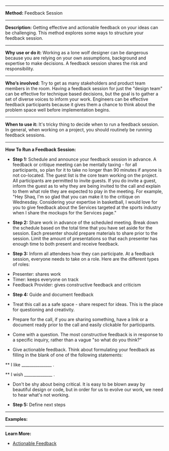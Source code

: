 
---

**Method:** Feedback Session

---

**Description:** Getting effective and actionable feedback on your ideas can be challenging. This method explores some ways to structure your feedback session.

---

**Why use or do it:** Working as a lone wolf designer can be dangerous because you are relying on your own assumptions, background and expertise to make decisions. A feedback session shares the risk and responsibility.

---

**Who’s involved:** Try to get as many stakeholders and product team members in the room. Having a feedback session for just the "design team" can be effective for technique based decisions, but the goal is to gather a set of diverse voices to inform your work. Engineers can be effective feedback participants because it gives them a chance to think about the problem space well before implementation begins. 

---

**When to use it:** It's tricky thing to decide when to run a feedback session. In general, when working on a project, you should routinely be running feedback sessions.  

---

**How To Run a Feedback Session:**

* **Step 1:** Schedule and announce your feedback session in advance. A feedback or critique meeting can be mentally taxing - for all participants, so plan for it to take no longer than 90 minutes if anyone is not co-located. The guest list is the core team working on the project. All participants are permitted to invite guests. If you do invite a guest, inform the guest as to why they are being invited to the call and explain to them what role they are expected to play in the meeting. For example, "Hey Shaq, I'm so glad that you can make it to the critique on Wednesday. Considering your expertise in basketball, I would love for you to give feedback about the Services targeted at the sports industry when I share the mockups for the Services page."

* **Step 2:** Share work in advance of the scheduled meeting. Break down the schedule based on the total time that you have set aside for the session. Each presenter should prepare materials to share prior to the session. Limit the amount of presentations so that each presenter has enough time to both present and receive feedback.

* **Step 3:** Inform all attendees how they can participate. At a feedback session, everyone needs to take on a role. Here are the different types of roles:

- Presenter: shares work
- Timer: keeps everyone on track
- Feedback Provider: gives constructive feedback and criticism


* **Step 4:** Guide and document feedback
* Treat this call as a safe space - share respect for ideas. This is the place for questioning and creativity.

* Prepare for the call, if you are sharing something, have a link or a document ready prior to the call and easily clickable for participants.

* Come with a question. The most constructive feedback is in response to a specific inquiry, rather than a vague "so what do you think?"

* Give actionable feedback. Think about formulating your feedback as filling in the blank of one of the following statements:

** I like _______________ .

** I wish ______________ .

* Don't be shy about being critical. It is easy to be blown away by beautiful design or code, but in order for us to evolve our work, we need to hear what's not working.

* **Step 5:** Define next steps

---

**Examples:**

---
**Learn More:**

* [Actionable Feedback](https://jess.makes.org/thimble/MTEzMjMzMTI2NA==/actionable-feedback)



